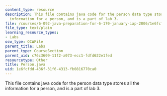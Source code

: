 ```yaml
---
content_type: resource
description: This file contains java code for the person data type stores all the
  information for a person, and is a part of lab 3.
file: /courses/6-092-java-preparation-for-6-170-january-iap-2006/1e6fcfdd436f31f64313fb0816770ca0_Person.java
file_type: text/plain
learning_resource_types:
- Labs
ocw_type: OCWFile
parent_title: Labs
parent_type: CourseSection
parent_uid: c76c3609-11f2-a073-ecc1-fdfd622e1fed
resourcetype: Other
title: Person.java
uid: 1e6fcfdd-436f-31f6-4313-fb0816770ca0
---
```

This file contains java code for the person data type stores all the information for a person, and is a part of lab 3.

